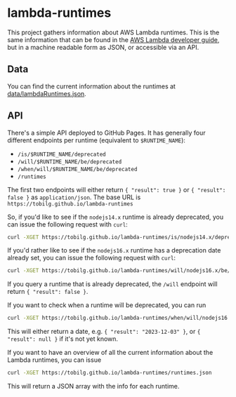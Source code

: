 # lambda-runtimes
This project gathers information about AWS Lambda runtimes. This is the same information that can be found in the [AWS Lambda developer guide](https://docs.aws.amazon.com/lambda/latest/dg/lambda-runtimes.html), but in a machine readable form as JSON, or accessible via an API.

## Data
You can find the current information about the runtimes at [data/lambdaRuntimes.json](https://raw.githubusercontent.com/tobilg/lambda-runtimes/main/data/lambdaRuntimes.json).

## API
There's a simple API deployed to GitHub Pages. It has generally four different endpoints per runtime (equivalent to `$RUNTIME_NAME`):

* `/is/$RUNTIME_NAME/deprecated`
* `/will/$RUNTIME_NAME/be/deprecated`
* `/when/will/$RUNTIME_NAME/be/deprecated`
* `/runtimes`

The first two endpoints will either return `{ "result": true }` or `{ "result": false }` as `application/json`. The base URL is `https://tobilg.github.io/lambda-runtimes`

So, if you'd like to see if the `nodejs14.x` runtime is already deprecated, you can issue the following request with `curl`:

```bash
curl -XGET https://tobilg.github.io/lambda-runtimes/is/nodejs14.x/deprecated.json
```

If you'd rather like to see if the `nodejs16.x` runtime has a deprecation date already set, you can issue the following request with `curl`:

```bash
curl -XGET https://tobilg.github.io/lambda-runtimes/will/nodejs16.x/be/deprecated.json
```

If you query a runtime that is already deprecated, the `/will` endpoint will return `{ "result": false }`.

If you want to check when a runtime will be deprecated, you can run 

```bash
curl -XGET https://tobilg.github.io/lambda-runtimes/when/will/nodejs16.x/be/deprecated.json
```

This will either return a date, e.g.  `{ "result": "2023-12-03" }`,  or `{ "result": null }` if it's not yet known.

If you want to have an overview of all the current information about the Lambda runtimes, you can issue

```bash
curl -XGET https://tobilg.github.io/lambda-runtimes/runtimes.json
```

This will return a JSON array with the info for each runtime.
